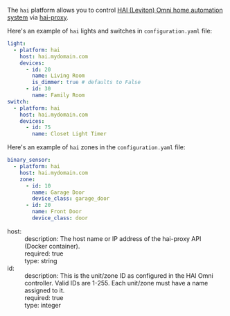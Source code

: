 
The `hai` platform allows you to control [HAI (Leviton) Omni home automation system](https://www.leviton.com/en/products/20a00-2) via [hai-proxy](https://github.com/ylukin/hai-proxy).

Here's an example of `hai` lights and switches in `configuration.yaml` file:

```yaml
light:
  - platform: hai
    host: hai.mydomain.com
    devices:
      - id: 20
        name: Living Room
        is_dimmer: true # defaults to False
      - id: 30
        name: Family Room
switch:
  - platform: hai
    host: hai.mydomain.com
    devices:
      - id: 75
        name: Closet Light Timer
```

Here's an example of `hai` zones in the `configuration.yaml` file: 

```yaml
binary_sensor:
  - platform: hai
    host: hai.mydomain.com
    zone:
      - id: 10
        name: Garage Door
        device_class: garage_door
      - id: 20
        name: Front Door
        device_class: door
```


<dl>	
  <dt>host:</dt>
  <dd>description: The host name or IP address of the hai-proxy API (Docker container).</dd> 
  <dd>required: true</dd>
  <dd>type: string</dd>
  <dt>id:</dt>
  <dd>description: This is the unit/zone ID as configured in the HAI Omni controller. Valid IDs are 1-255. Each unit/zone must have a name assigned to it.</dd>
  <dd>required: true</dd>
  <dd>type: integer</dd>


